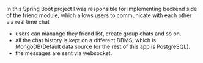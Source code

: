 In this Spring Boot project I was responsible for implementing beckend side of the friend module, which allows users to communicate with each other via real time chat
- users can manange they friend list, create group chats and so on.
- all the chat history is kept on a different DBMS, which is MongoDB(Default data source for the rest of this app is PostgreSQL).
- the messages are sent via websocket.

